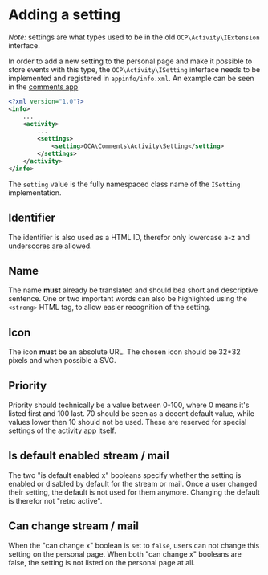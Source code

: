 # Adding a setting

*Note:* settings are what types used to be in the old `OCP\Activity\IExtension` interface.

In order to add a new setting to the personal page and make it possible to store events with this type, the `OCP\Activity\ISetting` interface needs to be implemented and registered in `appinfo/info.xml`. An example can be seen in the [comments app](https://github.com/nextcloud/server/blob/8105ba99297222b7db97b556a55f306c3f7cabc0/apps/comments/appinfo/info.xml#L18-L20)

```xml
<?xml version="1.0"?>
<info>
	...
	<activity>
		...
		<settings>
			<setting>OCA\Comments\Activity\Setting</setting>
		</settings>
	</activity>
</info>
```

The `setting` value is the fully namespaced class name of the `ISetting` implementation.

## Identifier

The identifier is also used as a HTML ID, therefor only lowercase a-z and underscores are allowed.

## Name

The name **must** already be translated and should bea short and descriptive sentence. One or two important words can also be highlighted using the `<strong>` HTML tag, to allow easier recognition of the setting.

## Icon

The icon **must** be an absolute URL. The chosen icon should be 32*32 pixels and when possible a SVG.

## Priority

Priority should technically be a value between 0-100, where 0 means it's listed first and 100 last. 70 should be seen as a decent default value, while values lower then 10 should not be used. These are reserved for special settings of the activity app itself.

## Is default enabled stream / mail

The two "is default enabled x" booleans specify whether the setting is enabled or disabled by default for the stream or mail. Once a user changed their setting, the default is not used for them anymore. Changing the default is therefor not "retro active".

## Can change stream / mail

When the "can change x" boolean is set to `false`, users can not change this setting on the personal page. When both "can change x" booleans are false, the setting is not listed on the personal page at all.
